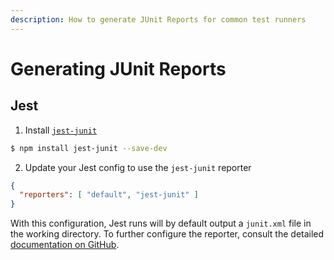 ```yaml
---
description: How to generate JUnit Reports for common test runners
---
```


# Generating JUnit Reports

## Jest

1. Install [`jest-junit`](https://github.com/jest-community/jest-junit)

```bash
$ npm install jest-junit --save-dev
```

2. Update your Jest config to use the `jest-junit` reporter

```json
{
  "reporters": [ "default", "jest-junit" ]
}
```

With this configuration, Jest runs will by default output a `junit.xml` file in the working directory. To further configure the reporter, consult the detailed [documentation on GitHub](https://github.com/jest-community/jest-junit?tab=readme-ov-file#jest-junit).
